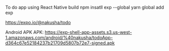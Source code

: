 To do app using React Native
build 
    npm insatll exp --global
    yarn global add exp

https://expo.io/@nakusha/todo

Android APK
 APK: https://exp-shell-app-assets.s3.us-west-1.amazonaws.com/android/%40nakusha/todoApp-d364c67e52184237b21709d5807b72e7-signed.apk